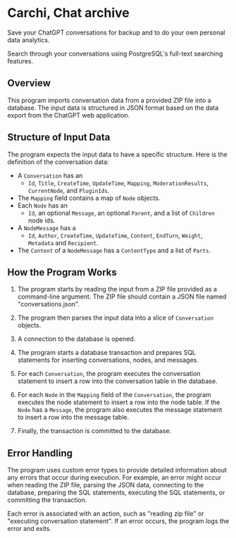 # Carchi, Chat archive

Save your ChatGPT conversations for backup and to do your own personal data analytics.

Search through your conversations using PostgreSQL's full-text searching features.

## Overview

This program imports conversation data from a provided ZIP file into a database. The input data is structured in JSON format based on the data export from the ChatGPT web application.

## Structure of Input Data

The program expects the input data to have a specific structure. Here is the definition of the conversation data:

- A `Conversation` has an
  - `Id`, `Title`, `CreateTime`, `UpdateTime`, `Mapping`, `ModerationResults`, `CurrentNode`, and `PluginIds`.
- The `Mapping` field contains a map of `Node` objects.
- Each `Node` has an
  - `Id`, an optional `Message`, an optional `Parent`, and a list of `Children` node ids.
- A `NodeMessage` has a
  - `Id`, `Author`, `CreateTime`, `UpdateTime`, `Content`, `EndTurn`, `Weight`, `Metadata` and `Recipient`.
- The `Content` of a `NodeMessage` has a `ContentType` and a list of `Parts`.

## How the Program Works

1. The program starts by reading the input from a ZIP file provided as a command-line argument. The ZIP file should contain a JSON file named "conversations.json".

2. The program then parses the input data into a slice of `Conversation` objects.

3. A connection to the database is opened.

4. The program starts a database transaction and prepares SQL statements for inserting conversations, nodes, and messages.

5. For each `Conversation`, the program executes the conversation statement to insert a row into the conversation table in the database.

6. For each `Node` in the `Mapping` field of the `Conversation`, the program executes the node statement to insert a row into the node table. If the `Node` has a `Message`, the program also executes the message statement to insert a row into the message table.

7. Finally, the transaction is committed to the database.

## Error Handling

The program uses custom error types to provide detailed information about any errors that occur during execution. For example, an error might occur when reading the ZIP file, parsing the JSON data, connecting to the database, preparing the SQL statements, executing the SQL statements, or committing the transaction.

Each error is associated with an action, such as "reading zip file" or "executing conversation statement". If an error occurs, the program logs the error and exits.
